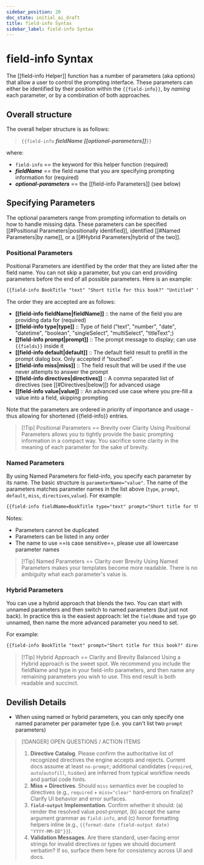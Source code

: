 ```yaml
---
sidebar_position: 20
doc_state: initial_ai_draft
title: field-info Syntax
sidebar_label: field-info Syntax
---
```

# field-info Syntax

The [[field-info Helper]] function has a number of parameters (aka options) that allow a user to control the prompting interface. These parameters can either be identified by their position within the `{{field-info}}`, by *naming* each parameter, or by a combination of both approaches.

## Overall structure

The overall helper structure is as follows:
> `{{field-info` ***fieldName*** ***[[optional-parameters]]***`}}`

where:
- `field-info` ==  the keyword for this helper function (required)
- ***fieldName*** == the field name that you are specifying prompting information for (required)
- ***optional-parameters*** == the [[field-info Parameters]] (see below)

## Specifying Parameters
The optional parameters range from prompting information to details on how to handle missing data. These parameters can be specified [[#Positional Parameters|positionally identified]], identified [[#Named Parameters|by name]], or a [[#Hybrid Parameters|hybrid of the two]].

### Positional Parameters
Positional Parameters are identified by the order that they are listed after the field name. You can not skip a parameter, but you can end providing parameters before the end of all possible parameters. Here is an example:

```md
{{field-info BookTitle "text" "Short title for this book?" "Untitled" "required"}}
```

The order they are accepted are as follows:
- **[[field-info fieldName|fieldName]]** :: the name of the field you are providing data for (required) 
- **[[field-info type|type]]** :: Type of field ("text", "number", "date", "datetime", "boolean", "singleSelect", "multiSelect", "titleText";)
- **[[field-info prompt|prompt]]** :: The prompt message to display; can use `{{fields}}` inside it
- **[[field-info default|default]]** :: The default field result to prefill in the prompt dialog box. Only accepted if "touched".
- **[[field-info miss|miss]]** :: The field result that will be used if the use never attempts to answer the prompt
- **[[field-info directives|directives]]** :: A comma separated list of directives (see [[#Directives|below]]) for advanced usage
- **[[field-info value|value]]** :: An advanced use case where you pre-fill a value into a field, skipping prompting

Note that the parameters are ordered in priority of importance and usage - thus allowing for shortened {{field-info}} entries.

> [!Tip] Positional Parameters == Brevity over Clarity
> Using Positional Parameters allows you to tightly provide the basic prompting information in a compact way. You sacrifice some clarity in the meaning of each parameter for the sake of brevity. 

### Named Parameters
By using Named Parameters for field-info, you specify each parameter by its name. The basic structure is `parameterName="value"`.  The name of the parameters matches parameter names in the list above (`type`, `prompt`, `default`, `miss`, `directives`,`value`). For example:

```md
{{field-info fieldName=BookTitle type="text" prompt="Short title for this book?" default="Untitled" miss="" directives="required"}}
```
Notes:
- Parameters cannot be duplicated
- Parameters can be listed in any order
- The name to use ==is case sensitive==, please use all lowercase parameter names

> [!Tip] Named Parameters == Clarity over Brevity
> Using Named Parameters makes your templates become more readable. There is no ambiguity what each parameter's value is. 

### Hybrid Parameters
You can use a hybrid approach that blends the two. You can start with unnamed parameters and then switch to named parameters (but just not back). In practice this is the easiest approach: let the `fieldName` and `type` go unnamed, then name the more advanced parameter you need to set. 

For example:
```md
{{field-info BookTitle "text" prompt="Short title for this book?" directives="required"}}
   ```

> [!Tip] Hybrid Approach == Clarity and Brevity Balanced
> Using a Hybrid approach is the sweet spot. We recommend you include the fieldName and type in your field-info parameters, and then name any remaining parameters you wish to use. This end result is both readable and succinct.

## Devilish Details
- When using named or hybrid parameters, you can only specify one named parameter per parameter type (i.e. you can't list two `prompt` parameters)



> [!DANGER] OPEN QUESTIONS / ACTION ITEMS
> 1) **Directive Catalog**. Please confirm the authoritative list of recognized directives the engine accepts and rejects. Current docs assume at least `no-prompt`; additional candidates (`required`, `auto`/`autofill`, `hidden`) are inferred from typical workflow needs and partial code hints.  
> 2) **Miss + Directives**. Should `miss` semantics ever be coupled to directives (e.g., `required` + `miss="clear"` hard‑errors on finalize)? Clarify UI behavior and error surfaces.  
> 3) **`field-output` Implementation**. Confirm whether it should: (a) render the resolved value *post‑prompt*, (b) accept the same argument grammar as `field-info`, and (c) honor formatting helpers inline (e.g., `{{format-date (field-output date) "YYYY‑MM‑DD"}}`).  
> 4) **Validation Messages**. Are there standard, user‑facing error strings for invalid directives or types we should document verbatim? If so, surface them here for consistency across UI and docs.


